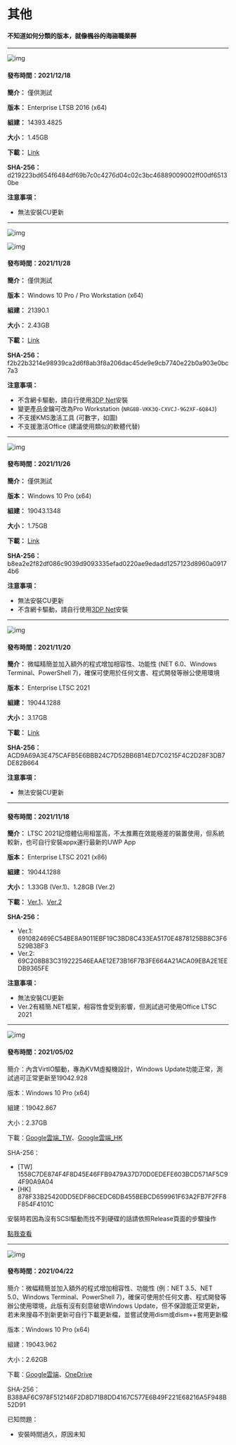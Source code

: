 # 其他

#### 不知道如何分類的版本，<strike>就像楓谷的海盜職業群</strike>

----

![img](/preview/LTSB_14393.4825_211218.png)

#### 發布時間：2021/12/18

**簡介：** 僅供測試

**版本：** Enterprise LTSB 2016 (x64)

**組建：** 14393.4825

**大小：** 1.45GB

**下載：** [Link](https://github.com/WhatTheBlock/WindowsSimplify/releases/download/ltsb.211218/LTSB_14393.4825_211218.iso)

**SHA-256：** d219223bd654f6484df69b7c0c4276d04c02c3bc46889009002ff00df65130be

**注意事項：**
- 無法安裝CU更新

----

![img](/preview/21390.1_211128.png)

![img](/preview/21390.1_ProW_211128.png)

#### 發布時間：2021/11/28

**簡介：** 僅供測試

**版本：** Windows 10 Pro / Pro Workstation (x64)

**組建：** 21390.1

**大小：** 2.43GB

**下載：** [Link](https://drive.google.com/uc?export=download&id=11Z93AlJYGQbeiIiHUx8SZiMJtwJC558-)

**SHA-256：** f2b22b3214e98939ca2d6f8ab3f8a206dac45de9e9cb7740e22b0a903e0bc7a3

**注意事項：**
- 不含網卡驅動，請自行使用[3DP Net](https://github.com/WhatTheBlock/WindowsSimplify/releases/download/w10.211126/3DP_Net_v2101.exe)安裝
- 變更產品金鑰可改為Pro Workstation (`NRG8B-VKK3Q-CXVCJ-9G2XF-6Q84J`)
- 不支援KMS激活工具 (可數字，如圖)
- 不支援激活Office (建議使用類似的軟體代替)

----

![img](/preview/19043.1348_211126.png)

#### 發布時間：2021/11/26

**簡介：** 僅供測試

**版本：** Windows 10 Pro (x64)

**組建：** 19043.1348

**大小：** 1.75GB

**下載：** [Link](https://drive.google.com/uc?export=download&id=1NzkoNhL0v8AE9z0s76QKKYyC_3_z_95U)

**SHA-256：** b8ea2e2f82df086c9039d9093335efad0220ae9edadd1257123d8960a09174b6

**注意事項：**
- 無法安裝CU更新
- 不含網卡驅動，請自行使用[3DP Net](https://github.com/WhatTheBlock/WindowsSimplify/releases/download/w10.211126/3DP_Net_v2101.exe)安裝

----

![img](/preview/LTSC_19044.1288_211120.png)

#### 發布時間：2021/11/20

**簡介：** 微幅精簡並加入額外的程式增加相容性、功能性 (NET 6.0、Windows Terminal、PowerShell 7)，確保可使用於任何文書、程式開發等辦公使用環境

**版本：** Enterprise LTSC 2021

**組建：** 19044.1288

**大小：** 3.17GB

**下載：** [Link](https://drive.google.com/uc?export=download&id=13WM_kF4yG2eAK02oC82iLodEoESPu47k)

**SHA-256：** ACD9A69A3E475CAFB5E6BBB24C7D52BB6B14ED7C0215F4C2D28F3DB7DE82B664

**注意事項：**
- 無法安裝CU更新

----

#### 發布時間：2021/11/18

**簡介：** LTSC 2021記憶體佔用相當高，不太推薦在效能極差的裝置使用，但系統較新，也可自行安裝appx運行最新的UWP App

**版本：** Enterprise LTSC 2021 (x86)

**組建：** 19044.1288

**大小：** 1.33GB (Ver.1)、1.28GB (Ver.2)

**下載：** [Ver.1](https://github.com/WhatTheBlock/WindowsSimplify/releases/download/ltsc.x86.211118/LTSC_19044.1288_x86_211118.iso)、[Ver.2](https://github.com/WhatTheBlock/WindowsSimplify/releases/download/ltsc.x86.211118/LTSC_19044.1288_x86_211118v2.iso)

**SHA-256：**
- Ver.1: 691082469EC54BE8A9011EBF19C3BD8C433EA5170E4878125BB8C3F6529B3BF3
- Ver.2: 69C208B83C319222546EAAE12E73B16F7B3FE664A21ACA09EBA2E1EEDB9365FE

**注意事項：**
- 無法安裝CU更新
- Ver.2有精簡.NET框架，相容性會受到影響，但測試過可使用Office LTSC 2021

----

![img](/preview/Win10_20H2_(19042.867)_20210428.png)

#### 發布時間：2021/05/02

簡介：內含VirtIO驅動，專為KVM虛擬機設計，Windows Update功能正常，測試過可正常更新至19042.928

版本：Windows 10 Pro (x64)

組建：19042.867

大小：2.37GB

下載：[Google雲端_TW](http://tiny.cc/w10_20H2_20210428_t)、[Google雲端_HK](http://tiny.cc/w10_20H2_20210428_h)

SHA-256：
- [TW] 1558C7DE874F4F8D45E46FFB9479A37D70D0EDEFE603BCD571AF5C94F90A9A04
- [HK] 878F33B25420DD5EDF86CEDC6DB455BEBCD659961F63A2FB7F2FF8F854F4101C

安裝時若因為沒有SCSI驅動而找不到硬碟的話請依照Release頁面的步驟操作

[點我查看](https://github.com/WhatTheBlock/Win10_Simplify/releases/tag/v2021.04.28_2)

----

![img](/preview/Win10_21H1_(19043.962)_20210422.png)

#### 發布時間：2021/04/22

簡介：微幅精簡並加入額外的程式增加相容性、功能性 (例：NET 3.5、NET 5.0、Windows Terminal、PowerShell 7)，確保可使用於任何文書、程式開發等辦公使用環境，此版有沒有刻意破壞Windows Update，但不保證能正常更新，若未來搜尋不到新更新可自行下載更新檔，並嘗試使用dism或dism++套用更新檔

版本：Windows 10 Pro (x64)

組建：19043.962

大小：2.62GB

下載：[Google雲端](http://tiny.cc/w10_21H1_20210422)、[OneDrive](http://tiny.cc/w10_21H1_20210422_o)

SHA-256：B388AF6C978F512146F2D8D71B8DD4167C577E6B49F221E68216A5F948B52D91

已知問題：
- 安裝時間過久，原因未知
